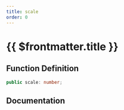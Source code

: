 ```yaml
---
title: scale
order: 0
---
```


# {{ $frontmatter.title }}

## Function Definition

```ts
public scale: number;
```

## Documentation

<!--@include: ./parts/scale.md-->
